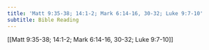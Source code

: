 ```yaml
---
title: 'Matt 9:35-38; 14:1-2; Mark 6:14-16, 30-32; Luke 9:7-10'
subtitle: Bible Reading
---
```


[[Matt 9:35-38; 14:1-2; Mark 6:14-16, 30-32; Luke 9:7-10]]